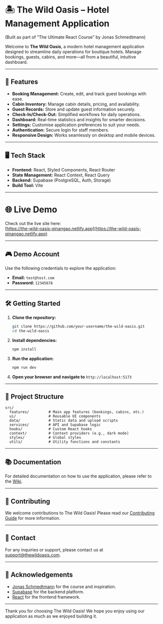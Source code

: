 # 🏝️ The Wild Oasis – Hotel Management Application

(Built as part of “The Ultimate React Course” by Jonas Schmedtmann)

Welcome to **The Wild Oasis**, a modern hotel management application designed to streamline daily operations for boutique hotels. Manage bookings, guests, cabins, and more—all from a beautiful, intuitive dashboard.

---

## 🚀 Features

- **Booking Management:** Create, edit, and track guest bookings with ease.
- **Cabin Inventory:** Manage cabin details, pricing, and availability.
- **Guest Records:** Store and update guest information securely.
- **Check-In/Check-Out:** Simplified workflows for daily operations.
- **Dashboard:** Real-time statistics and insights for smarter decisions.
- **Settings:** Customise application preferences to suit your needs.
- **Authentication:** Secure login for staff members.
- **Responsive Design:** Works seamlessly on desktop and mobile devices.

---

## 🖥️ Tech Stack

- **Frontend:** React, Styled Components, React Router
- **State Management:** React Context, React Query
- **Backend:** Supabase (PostgreSQL, Auth, Storage)
- **Build Tool:** Vite

---

# 🌐 Live Demo

Check out the live site here:  
[https://the-wild-oasis-qinangao.netlify.app](https://the-wild-oasis-qinangao.netlify.app)

---

## 🎮 Demo Account

Use the following credentials to explore the application:

- **Email:** `test@test.com`
- **Password:** `12345678`

---

## 🛠️ Getting Started

1. **Clone the repository:**
   ```sh
   git clone https://github.com/your-username/the-wild-oasis.git
   cd the-wild-oasis
   ```
2. **Install dependencies:**
   ```sh
   npm install
   ```
3. **Run the application:**
   ```sh
   npm run dev
   ```
4. **Open your browser and navigate to** `http://localhost:5173`

---

## 📁 Project Structure

```
src/
  features/         # Main app features (bookings, cabins, etc.)
  ui/               # Reusable UI components
  data/             # Static data and upload scripts
  services/         # API and Supabase logic
  hooks/            # Custom React hooks
  context/          # Context providers (e.g., dark mode)
  styles/           # Global styles
  utils/            # Utility functions and constants
```

---

## 📚 Documentation

For detailed documentation on how to use the application, please refer to the [Wiki](https://github.com/your-username/the-wild-oasis/wiki).

---

## 🤝 Contributing

We welcome contributions to The Wild Oasis! Please read our [Contributing Guide](https://github.com/your-username/the-wild-oasis/blob/main/CONTRIBUTING.md) for more information.

---

## 📧 Contact

For any inquiries or support, please contact us at [support@thewildoasis.com](mailto:support@thewildoasis.com).

---

## 🙏 Acknowledgements

- [Jonas Schmedtmann](https://codingheroes.io/) for the course and inspiration.
- [Supabase](https://supabase.com/) for the backend platform.
- [React](https://react.dev/) for the frontend framework.

---

Thank you for choosing The Wild Oasis! We hope you enjoy using our application as much as we enjoyed building it.
